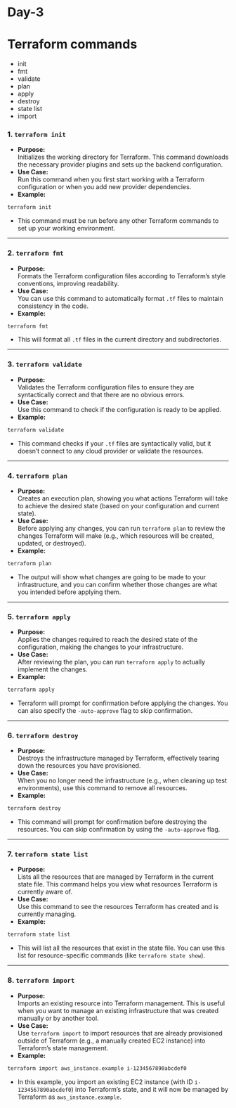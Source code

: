 # Day-3
# Terraform commands
   - init
   - fmt
   - validate
   - plan
   - apply
   - destroy
   - state list
   - import
### **1. `terraform init`**
   - **Purpose:**  
     Initializes the working directory for Terraform. This command downloads the necessary provider plugins and sets up the backend configuration.
   - **Use Case:**  
     Run this command when you first start working with a Terraform configuration or when you add new provider dependencies.
   - **Example:**
   ```bash
   terraform init
   ```
   - This command must be run before any other Terraform commands to set up your working environment.

---

### **2. `terraform fmt`**
   - **Purpose:**  
     Formats the Terraform configuration files according to Terraform’s style conventions, improving readability.
   - **Use Case:**  
     You can use this command to automatically format `.tf` files to maintain consistency in the code.
   - **Example:**
   ```bash
   terraform fmt
   ```
   - This will format all `.tf` files in the current directory and subdirectories.

---

### **3. `terraform validate`**
   - **Purpose:**  
     Validates the Terraform configuration files to ensure they are syntactically correct and that there are no obvious errors.
   - **Use Case:**  
     Use this command to check if the configuration is ready to be applied.
   - **Example:**
   ```bash
   terraform validate
   ```
   - This command checks if your `.tf` files are syntactically valid, but it doesn’t connect to any cloud provider or validate the resources.

---

### **4. `terraform plan`**
   - **Purpose:**  
     Creates an execution plan, showing you what actions Terraform will take to achieve the desired state (based on your configuration and current state).
   - **Use Case:**  
     Before applying any changes, you can run `terraform plan` to review the changes Terraform will make (e.g., which resources will be created, updated, or destroyed).
   - **Example:**
   ```bash
   terraform plan
   ```
   - The output will show what changes are going to be made to your infrastructure, and you can confirm whether those changes are what you intended before applying them.

---

### **5. `terraform apply`**
   - **Purpose:**  
     Applies the changes required to reach the desired state of the configuration, making the changes to your infrastructure.
   - **Use Case:**  
     After reviewing the plan, you can run `terraform apply` to actually implement the changes.
   - **Example:**
   ```bash
   terraform apply
   ```
   - Terraform will prompt for confirmation before applying the changes. You can also specify the `-auto-approve` flag to skip confirmation.

---

### **6. `terraform destroy`**
   - **Purpose:**  
     Destroys the infrastructure managed by Terraform, effectively tearing down the resources you have provisioned.
   - **Use Case:**  
     When you no longer need the infrastructure (e.g., when cleaning up test environments), use this command to remove all resources.
   - **Example:**
   ```bash
   terraform destroy
   ```
   - This command will prompt for confirmation before destroying the resources. You can skip confirmation by using the `-auto-approve` flag.

---

### **7. `terraform state list`**
   - **Purpose:**  
     Lists all the resources that are managed by Terraform in the current state file. This command helps you view what resources Terraform is currently aware of.
   - **Use Case:**  
     Use this command to see the resources Terraform has created and is currently managing.
   - **Example:**
   ```bash
   terraform state list
   ```
   - This will list all the resources that exist in the state file. You can use this list for resource-specific commands (like `terraform state show`).

---

### **8. `terraform import`**
   - **Purpose:**  
     Imports an existing resource into Terraform management. This is useful when you want to manage an existing infrastructure that was created manually or by another tool.
   - **Use Case:**  
     Use `terraform import` to import resources that are already provisioned outside of Terraform (e.g., a manually created EC2 instance) into Terraform’s state management.
   - **Example:**
   ```bash
   terraform import aws_instance.example i-1234567890abcdef0
   ```
   - In this example, you import an existing EC2 instance (with ID `i-1234567890abcdef0`) into Terraform’s state, and it will now be managed by Terraform as `aws_instance.example`.
